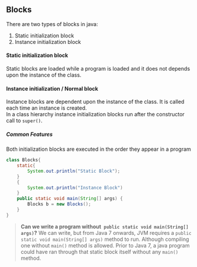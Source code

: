 ## Blocks

There are two types of blocks in java:  
1. Static initialization block
2. Instance initialization block

#### Static initialization block

Static blocks are loaded while a program is loaded and it does not depends upon the instance of the class.

#### Instance initialization / Normal block

Instance blocks are dependent upon the instance of the class. It is called each time an instance is created.  
In a class hierarchy instance initialization blocks run after the constructor call to `super()`.  


##### Common Features

Both initialization blocks are executed in the order they appear in a program

```java
class Blocks{
    static{
        System.out.println("Static Block");
    }
    {
        System.out.println("Instance Block")
    }
    public static void main(String[] args) {
        Blocks b = new Blocks();
    }
}
```

> **Can we write a program without` public static void main(String[] args)`?**
>  We can write, but from Java 7 onwards, JVM requires a `public static void main(String[] args)` method to run. Although compiling one without `main()` method is allowed. Prior to Java 7, a java program could have ran through that static block itself without any `main()` method.
